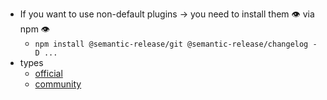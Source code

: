 * If you want to use non-default plugins -> you need to install them 👁️ via npm 👁️
  * `npm install @semantic-release/git @semantic-release/changelog -D ...`
* types
  * [official](https://semantic-release.gitbook.io/semantic-release/extending/plugins-list#official-plugins)
  * [community](https://semantic-release.gitbook.io/semantic-release/extending/plugins-list#community-plugins)